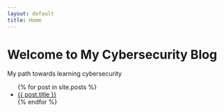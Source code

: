 ```yaml
---
layout: default
title: Home
---
```


# Welcome to My Cybersecurity Blog

My path towards learning cybersecurity

<ul>
  {% for post in site.posts %}
    <li><a href="{{ post.url }}">{{ post.title }}</a></li>
  {% endfor %}
</ul>